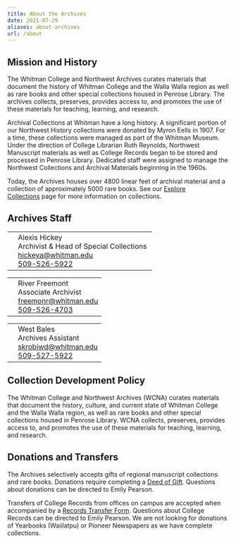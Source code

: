 ```yaml
---
title: About the Archives
date: 2021-07-29
aliases: about-archives
url: /about
---
```

## Mission and History

The Whitman College and Northwest Archives curates materials that document the history of Whitman College and the Walla Walla region as well as rare books and other special collections housed in Penrose Library. The archives collects, preserves, provides access to, and promotes the use of these materials for teaching, learning, and research.

Archival Collections at Whitman have a long history. A significant portion of our Northwest History collections were donated by Myron Eells in 1907. For a time, these collections were managed as part of the Whitman Museum. Under the direction of College Librarian Ruth Reynolds, Northwest Manuscript materials as well as College Records began to be stored and processed in Penrose Library. Dedicated staff were assigned to manage the Northwest Collections and Archival Materials beginning in the 1960s.

Today, the Archives houses over 4800 linear feet of archival material and a collection of approximately 5000 rare books. See our [Explore Collections](/archives/explore-collections/) page for more information on collections. 

## Archives Staff

<div class="archive_staff">

|     |                                                                                                                                                                           |
| --- | ------------------------------------------------------------------------------------------------------------------------------------------------------------------------- |
|     | Alexis Hickey<br/> Archivist & Head of Special Collections <br/> [hickeya@whitman.edu](mailto:hickeya@whitman.edu) <br/>[509-526-5922](tel:+15095265922) |

|     |                                                                                                                                          |
| --- | ---------------------------------------------------------------------------------------------------------------------------------------- |
|     | River Freemont <br/> Associate Archivist <br/> [freemonr@whitman.edu](mailto:freemonr@whitman.edu) <br/>[509-526-4703](tel:+15095264703) |

|     |                                                                                                                                     |
| --- | ----------------------------------------------------------------------------------------------------------------------------------- |
|     | West Bales <br/> Archives Assistant <br/> [skrobiwd@whitman.edu](mailto:skrobiwd@whitman.edu) <br/>[509-527-5922](tel:+15095275922) |

</div>

## Collection Development Policy

The Whitman College and Northwest Archives (WCNA) curates materials that document the history, culture, and current state of Whitman College and the Walla Walla region, as well as rare books and other special collections housed in Penrose Library. WCNA collects, preserves, provides access to, and promotes the use of these materials for teaching, learning, and research.

## Donations and Transfers

The Archives selectively accepts gifts of regional manuscript collections and rare books. Donations require completing a [Deed of Gift](http://works.whitman.edu/archives-deed-of-gift). Questions about donations can be directed to Emily Pearson.

Transfers of College Records from offices on campus are accepted when accompanied by a [Records Transfer Form](http://works.whitman.edu/archives-records-transfer). Questions about College Records can be directed to Emily Pearson. We are not looking for donations of Yearbooks (Waiilatpu) or Pioneer Newspapers as we have complete collections.